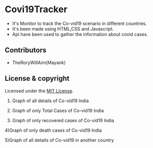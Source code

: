 # Covi19Tracker

- It's Monitor to track the Co-vid19 scenario in different countries.
- It's been made using HTML,CSS and Javascript.
- Api have been used to gather the information about covid cases.
## Contributors

- TheRoryWillAim(Mayank)

## License  & copyright

Licensed under the [MIT License](LICENSE). 

1)	Graph of all details of Co-vid19 India

 


2) Graph of only Total Cases of Co-vid19 India

 

3)	Graph of only recovered cases of Co-vid19 India

 
4)Graph of only death cases of Co-vid19 India

 

5)Graph of all details of Co-vid19 in another country

 
